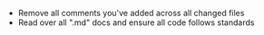 - Remove all comments you've added across all changed files
- Read over all ".md" docs and ensure all code follows standards
